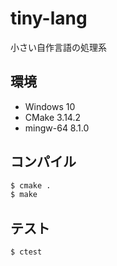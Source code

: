 # tiny-lang
小さい自作言語の処理系

## 環境
- Windows 10
- CMake 3.14.2
- mingw-64 8.1.0

## コンパイル
```sh
$ cmake .
$ make
```

## テスト
```sh
$ ctest
```
